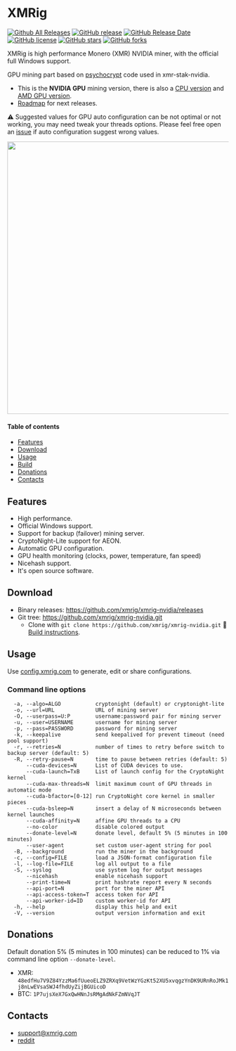 # XMRig
[![Github All Releases](https://img.shields.io/github/downloads/xmrig/xmrig-nvidia/total.svg)](https://github.com/xmrig/xmrig-nvidia/releases)
[![GitHub release](https://img.shields.io/github/release/xmrig/xmrig-nvidia/all.svg)](https://github.com/xmrig/xmrig-nvidia/releases)
[![GitHub Release Date](https://img.shields.io/github/release-date-pre/xmrig/xmrig-nvidia.svg)](https://github.com/xmrig/xmrig-nvidia/releases)
[![GitHub license](https://img.shields.io/github/license/xmrig/xmrig-nvidia.svg)](https://github.com/xmrig/xmrig-nvidia/blob/master/LICENSE)
[![GitHub stars](https://img.shields.io/github/stars/xmrig/xmrig-nvidia.svg)](https://github.com/xmrig/xmrig-nvidia/stargazers)
[![GitHub forks](https://img.shields.io/github/forks/xmrig/xmrig-nvidia.svg)](https://github.com/xmrig/xmrig-nvidia/network)

XMRig is high performance Monero (XMR) NVIDIA miner, with the official full Windows support.

GPU mining part based on [psychocrypt](https://github.com/psychocrypt) code used in xmr-stak-nvidia.

* This is the **NVIDIA GPU** mining version, there is also a [CPU version](https://github.com/xmrig/xmrig) and [AMD GPU version]( https://github.com/xmrig/xmrig-amd).
* [Roadmap](https://github.com/xmrig/xmrig/issues/106) for next releases.

:warning: Suggested values for GPU auto configuration can be not optimal or not working, you may need tweak your threads options. Please feel free open an [issue](https://github.com/xmrig/xmrig-nvidia/issues) if auto configuration suggest wrong values.

<img src="https://i.imgur.com/wRCZ3IJ.png" width="620" >

#### Table of contents
* [Features](#features)
* [Download](#download)
* [Usage](#usage)
* [Build](https://github.com/xmrig/xmrig-nvidia/wiki/Build)
* [Donations](#donations)
* [Contacts](#contacts)

## Features
* High performance.
* Official Windows support.
* Support for backup (failover) mining server.
* CryptoNight-Lite support for AEON.
* Automatic GPU configuration.
* GPU health monitoring (clocks, power, temperature, fan speed) 
* Nicehash support.
* It's open source software.

## Download
* Binary releases: https://github.com/xmrig/xmrig-nvidia/releases
* Git tree: https://github.com/xmrig/xmrig-nvidia.git
  * Clone with `git clone https://github.com/xmrig/xmrig-nvidia.git`  :hammer: [Build instructions](https://github.com/xmrig/xmrig-nvidia/wiki/Build).

## Usage
Use [config.xmrig.com](https://config.xmrig.com/nvidia) to generate, edit or share configurations.

### Command line options
```
  -a, --algo=ALGO           cryptonight (default) or cryptonight-lite
  -o, --url=URL             URL of mining server
  -O, --userpass=U:P        username:password pair for mining server
  -u, --user=USERNAME       username for mining server
  -p, --pass=PASSWORD       password for mining server
  -k, --keepalive           send keepalived for prevent timeout (need pool support)
  -r, --retries=N           number of times to retry before switch to backup server (default: 5)
  -R, --retry-pause=N       time to pause between retries (default: 5)
      --cuda-devices=N      List of CUDA devices to use.
      --cuda-launch=TxB     List of launch config for the CryptoNight kernel
      --cuda-max-threads=N  limit maximum count of GPU threads in automatic mode
      --cuda-bfactor=[0-12] run CryptoNight core kernel in smaller pieces
      --cuda-bsleep=N       insert a delay of N microseconds between kernel launches
      --cuda-affinity=N     affine GPU threads to a CPU
      --no-color            disable colored output
      --donate-level=N      donate level, default 5% (5 minutes in 100 minutes)
      --user-agent          set custom user-agent string for pool
  -B, --background          run the miner in the background
  -c, --config=FILE         load a JSON-format configuration file
  -l, --log-file=FILE       log all output to a file
  -S, --syslog              use system log for output messages
      --nicehash            enable nicehash support
      --print-time=N        print hashrate report every N seconds
      --api-port=N          port for the miner API
      --api-access-token=T  access token for API
      --api-worker-id=ID    custom worker-id for API
  -h, --help                display this help and exit
  -V, --version             output version information and exit
```

## Donations
Default donation 5% (5 minutes in 100 minutes) can be reduced to 1% via command line option `--donate-level`.

* XMR: `48edfHu7V9Z84YzzMa6fUueoELZ9ZRXq9VetWzYGzKt52XU5xvqgzYnDK9URnRoJMk1j8nLwEVsaSWJ4fhdUyZijBGUicoD`
* BTC: `1P7ujsXeX7GxQwHNnJsRMgAdNkFZmNVqJT`

## Contacts
* support@xmrig.com
* [reddit](https://www.reddit.com/user/XMRig/)
